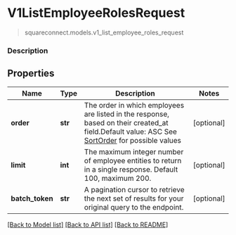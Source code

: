 # V1ListEmployeeRolesRequest
> squareconnect.models.v1_list_employee_roles_request

### Description



## Properties
Name | Type | Description | Notes
------------ | ------------- | ------------- | -------------
**order** | **str** | The order in which employees are listed in the response, based on their created_at field.Default value: ASC See [SortOrder](#type-sortorder) for possible values | [optional] 
**limit** | **int** | The maximum integer number of employee entities to return in a single response. Default 100, maximum 200. | [optional] 
**batch_token** | **str** | A pagination cursor to retrieve the next set of results for your original query to the endpoint. | [optional] 

[[Back to Model list]](../README.md#documentation-for-models) [[Back to API list]](../README.md#documentation-for-api-endpoints) [[Back to README]](../README.md)


